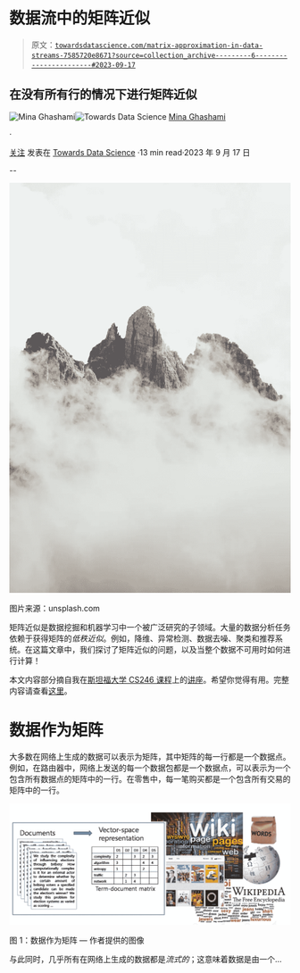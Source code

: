 # 数据流中的矩阵近似

> 原文：[`towardsdatascience.com/matrix-approximation-in-data-streams-7585720e8671?source=collection_archive---------6-----------------------#2023-09-17`](https://towardsdatascience.com/matrix-approximation-in-data-streams-7585720e8671?source=collection_archive---------6-----------------------#2023-09-17)

## 在没有所有行的情况下进行矩阵近似

[](https://medium.com/@mina.ghashami?source=post_page-----7585720e8671--------------------------------)![Mina Ghashami](https://medium.com/@mina.ghashami?source=post_page-----7585720e8671--------------------------------)[](https://towardsdatascience.com/?source=post_page-----7585720e8671--------------------------------)![Towards Data Science](https://towardsdatascience.com/?source=post_page-----7585720e8671--------------------------------) [Mina Ghashami](https://medium.com/@mina.ghashami?source=post_page-----7585720e8671--------------------------------)

·

[关注](https://medium.com/m/signin?actionUrl=https%3A%2F%2Fmedium.com%2F_%2Fsubscribe%2Fuser%2Fc99ed9ed7b9a&operation=register&redirect=https%3A%2F%2Ftowardsdatascience.com%2Fmatrix-approximation-in-data-streams-7585720e8671&user=Mina+Ghashami&userId=c99ed9ed7b9a&source=post_page-c99ed9ed7b9a----7585720e8671---------------------post_header-----------) 发表在 [Towards Data Science](https://towardsdatascience.com/?source=post_page-----7585720e8671--------------------------------) ·13 min read·2023 年 9 月 17 日[](https://medium.com/m/signin?actionUrl=https%3A%2F%2Fmedium.com%2F_%2Fvote%2Ftowards-data-science%2F7585720e8671&operation=register&redirect=https%3A%2F%2Ftowardsdatascience.com%2Fmatrix-approximation-in-data-streams-7585720e8671&user=Mina+Ghashami&userId=c99ed9ed7b9a&source=-----7585720e8671---------------------clap_footer-----------)

--

[](https://medium.com/m/signin?actionUrl=https%3A%2F%2Fmedium.com%2F_%2Fbookmark%2Fp%2F7585720e8671&operation=register&redirect=https%3A%2F%2Ftowardsdatascience.com%2Fmatrix-approximation-in-data-streams-7585720e8671&source=-----7585720e8671---------------------bookmark_footer-----------)![](img/dc927665ca6a15dbc7eedcdf011561fe.png)

图片来源：unsplash.com

矩阵近似是数据挖掘和机器学习中一个被广泛研究的子领域。大量的数据分析任务依赖于获得矩阵的*低秩近似*。例如，降维、异常检测、数据去噪、聚类和推荐系统。在这篇文章中，我们探讨了矩阵近似的问题，以及当整个数据不可用时如何进行计算！

本文内容部分摘自我在[斯坦福大学 CS246 课程](https://web.stanford.edu/class/cs246/)上的[讲座](https://web.stanford.edu/class/cs246/slides/17-matrix_sketching.pdf)。希望你觉得有用。完整内容请查看[这里](https://web.stanford.edu/class/cs246/slides/17-matrix_sketching.pdf)。

# 数据作为矩阵

大多数在网络上生成的数据可以表示为矩阵，其中矩阵的每一行都是一个数据点。例如，在路由器中，网络上发送的每一个数据包都是一个数据点，可以表示为一个包含所有数据点的矩阵中的一行。在零售中，每一笔购买都是一个包含所有交易的矩阵中的一行。

![](img/c2174d5fadd7df8c1421ee119c9792c1.png)

图 1：数据作为矩阵 — 作者提供的图像

与此同时，几乎所有在网络上生成的数据都是*流式的*；这意味着数据是由一个…
